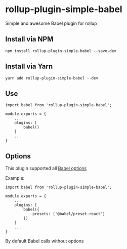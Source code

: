 # rollup-plugin-simple-babel
Simple and awesome Babel plugin for rollup 

## Install via NPM 
    npm install rollup-plugin-simple-babel --save-dev
    
## Install via Yarn 
    yarn add rollup-plugin-simple-babel --dev
    
## Use
    import babel from 'rollup-plugin-simple-babel';
    
    module.exports = {
        ...
        plugins: [
            babel()
        ]
        ...
    }
    
## Options
This plugin supported all [Babel options](https://babeljs.io/docs/en/options)

Example: 

    import babel from 'rollup-plugin-simple-babel';
        
    module.exports = {
        ...
        plugins: [
            babel({
                presets: ['@babel/preset-react']
            })
        ]
        ...
    }
    
By default Babel calls without options 
